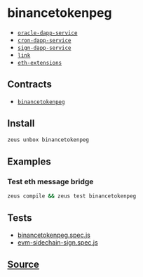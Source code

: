 
binancetokenpeg
====================









* [`oracle-dapp-service`](oracle-dapp-service.md)
* [`cron-dapp-service`](cron-dapp-service.md)
* [`sign-dapp-service`](sign-dapp-service.md)
* [`link`](link.md)
* [`eth-extensions`](eth-extensions.md)



## Contracts
* [`binancetokenpeg`](https://github.com/liquidapps-io/zeus-sdk/tree/master/boxes/groups/sample/binancetokenpeg/contracts/eos/binancetokenpeg)
## Install
```bash
zeus unbox binancetokenpeg
```
## Examples
### Test eth message bridge
```bash
zeus compile && zeus test binancetokenpeg
```










## Tests 
* [binancetokenpeg.spec.js](https://github.com/liquidapps-io/zeus-sdk/tree/master/boxes/groups/sample/binancetokenpeg/test/binancetokenpeg.spec.js)
* [evm-sidechain-sign.spec.js](https://github.com/liquidapps-io/zeus-sdk/tree/master/boxes/groups/sample/binancetokenpeg/test/evm-sidechain-sign.spec.js)
## [Source](https://github.com/liquidapps-io/zeus-sdk/tree/master/boxes/groups/sample/binancetokenpeg)